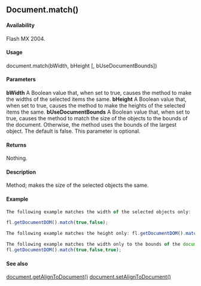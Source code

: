 ## Document.match()

#### Availability

Flash MX 2004.

#### Usage

document.match(bWidth, bHeight [, bUseDocumentBounds])

#### Parameters

**bWidth** A Boolean value that, when set to true, causes the method to make the widths of the selected items the same.
**bHeight** A Boolean value that, when set to true, causes the method to make the heights of the selected items the same.
**bUseDocumentBounds** A Boolean value that, when set to true, causes the method to match the size of the objects to the bounds of the document. Otherwise, the method uses the bounds of the largest object. The default is false. This parameter is optional.

#### Returns

Nothing.

#### Description

Method; makes the size of the selected objects the same.

#### Example

```javascript
The following example matches the width of the selected objects only:

fl.getDocumentDOM().match(true,false); 

The following example matches the height only: fl.getDocumentDOM().match(false,true);

The following example matches the width only to the bounds of the document:
fl.getDocumentDOM().match(true,false,true);

```
#### See also

[document.getAlignToDocument()](../Document_object/docume72.md) [document.setAlignToDocument()](../Document_object/docum450.md)

